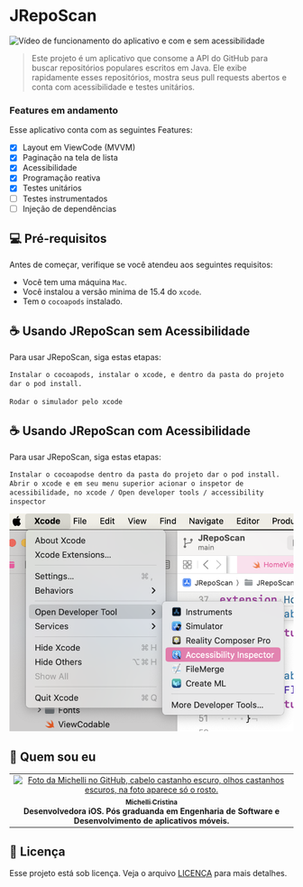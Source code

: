 # JRepoScan

<img src="gif-repo.gif" alt="Vídeo de funcionamento do aplicativo e com e sem acessibilidade">

> Este projeto é um aplicativo que consome a API do GitHub para buscar repositórios populares escritos em Java. Ele exibe rapidamente esses repositórios, mostra seus pull requests abertos e conta com acessibilidade e testes unitários.

### Features em andamento

Esse aplicativo conta com as seguintes Features:

- [x] Layout em ViewCode (MVVM)
- [x] Paginação na tela de lista
- [x] Acessibilidade
- [x] Programação reativa
- [x] Testes unitários
- [ ] Testes instrumentados
- [ ] Injeção de dependências

## 💻 Pré-requisitos

Antes de começar, verifique se você atendeu aos seguintes requisitos:

- Você tem uma máquina `Mac`.
- Você instalou a versão minima de 15.4 do `xcode`.
- Tem o `cocoapods` instalado.

## ☕ Usando JRepoScan sem Acessibilidade

Para usar JRepoScan, siga estas etapas:

```
Instalar o cocoapods, instalar o xcode, e dentro da pasta do projeto dar o pod install.

Rodar o simulador pelo xcode
```

## ☕ Usando JRepoScan com Acessibilidade

Para usar JRepoScan, siga estas etapas:

```
Instalar o cocoapodse dentro da pasta do projeto dar o pod install.
Abrir o xcode e em seu menu superior acionar o inspetor de acessibilidade, no xcode / Open developer tools / accessibility inspector

```
<img src="example.png" alt="Imagem mostrando onde fica o inspetor de acessibilidade">

## 🤝 Quem sou eu

<table>
  <tr>
    <td align="center">
      <a href="#" title="defina o título do link">
        <img src="https://avatars.githubusercontent.com/u/46427993?v=4" width="100px;" alt="Foto da Michelli no GitHub, cabelo castanho escuro, olhos castanhos escuros, na foto aparece só o rosto."/><br>
        <sub>
          <b>Michelli Cristina</b>
        </sub>
        </a>
        <div>
          <b>Desenvolvedora iOS. Pós graduanda em Engenharia de Software e Desenvolvimento de aplicativos móveis.</b>
        </div>
    </td>
  </tr>
</table>

## 📝 Licença

Esse projeto está sob licença. Veja o arquivo [LICENÇA](LICENSE.md) para mais detalhes.
